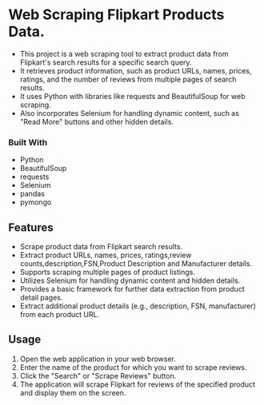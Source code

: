 # Web Scraping Flipkart Products Data.

* This project is a web scraping tool to extract product data from Flipkart's search results for a specific search query. 
* It retrieves product information, such as product URLs, names, prices, ratings, and the number of reviews from multiple pages of search results. 
* It uses Python with libraries like requests and BeautifulSoup for web scraping.
* Also incorporates Selenium for handling dynamic content, such as "Read More" buttons and other hidden details.



### Built With

* Python
* BeautifulSoup
* requests
* Selenium
* pandas
* pymongo

## Features
* Scrape product data from Flipkart search results.
* Extract product URLs, names, prices, ratings,review counts,description,FSN,Product Description and Manufacturer details.
* Supports scraping multiple pages of product listings.
* Utilizes Selenium for handling dynamic content and hidden details.
* Provides a basic framework for further data extraction from product detail pages.
* Extract additional product details (e.g., description, FSN, manufacturer) from    each product URL.

## Usage

1. Open the web application in your web browser.
2. Enter the name of the product for which you want to scrape reviews.
3. Click the "Search" or "Scrape Reviews" button.  
4. The application will scrape Flipkart for reviews of the specified product and display them on the screen.
